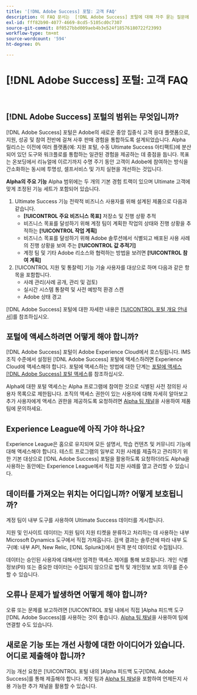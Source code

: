 ```yaml
---
title: '[!DNL Adobe Success] 포털: 고객 FAQ'
description: 이 FAQ 문서는  [!DNL Adobe Success] 포털에 대해 자주 묻는 질문에 대한 답변을 제공합니다.
exl-id: fff82b90-4077-4669-8cd5-5105cd0c7307
source-git-commit: 8f0527bbd009aeb4b3e524f18576180722f23993
workflow-type: tm+mt
source-wordcount: '594'
ht-degree: 0%

---
```


# [!DNL Adobe Success] 포털: 고객 FAQ

 
## [!DNL Adobe Success] 포털의 범위는 무엇입니까?

[!DNL Adobe Success] 포털은 Adobe의 새로운 중앙 집중식 고객 응대 플랫폼으로, 지원, 성공 및 참여 전반에 걸쳐 사후 판매 경험을 통합하도록 설계되었습니다. Alpha 릴리스는 이전에 여러 플랫폼(예: 지원 포털, 수동 Ultimate Success 아티팩트)에 분산되어 있던 도구와 워크플로를 통합하는 일관된 경험을 제공하는 데 중점을 둡니다. 목표는 온보딩에서 리뉴얼에 이르기까지 수명 주기 동안 고객이 Adobe에 참여하는 방식을 간소화하는 동시에 투명성, 셀프서비스 및 가치 실현을 개선하는 것입니다.

**Alpha의 주요 기능**
Alpha 범위에는 두 개의 기본 경험 트랙이 있으며 Ultimate 고객에 맞게 조정된 기능 세트가 포함되어 있습니다.
1. Ultimate Success 기능
전략적 비즈니스 사용자를 위해 설계된 제품으로 다음과 같습니다.
   * **[!UICONTROL 주요 비즈니스 목표]** 저장소 및 진행 상황 추적
   * 비즈니스 목표를 달성하기 위해 계정 팀이 계획한 작업의 상태와 진행 상황을 추적하는 **[!UICONTROL 작업 계획]**
   * 비즈니스 목표를 달성하기 위해 Adobe 솔루션에서 식별되고 배포된 사용 사례의 진행 상황을 보여 주는 **[!UICONTROL 값 추적기]**
   * 계정 팀 및 기타 Adobe 리소스와 협력하는 방법을 보려면 **[!UICONTROL 참여 계획]**
1. [!UICONTROL 지원 및 통찰력] 기능
기술 사용자를 대상으로 하며 다음과 같은 항목을 포함합니다.
   * 사례 관리(사례 공개, 관리 및 검토)
   * 실시간 시스템 통찰력 및 사전 예방적 환경 스캔
   * Adobe 상태 경고

[!DNL Adobe Success] 포털에 대한 자세한 내용은 [[!UICONTROL 포털 개요 안내서]](/help/adobe-success-portal/adobe-success-portal-introduction.md)를 참조하십시오.

## 포털에 액세스하려면 어떻게 해야 합니까?

[!DNL Adobe Success] 포털이 Adobe Experience Cloud에서 호스팅됩니다. IMS 조직 수준에서 설정된 [!DNL Adobe Success] 포털에 액세스하려면 Experience Cloud에 액세스해야 합니다. 포털에 액세스하는 방법에 대한 단계는 [포털에 액세스 [!DNL Adobe Success] 포털 액세스](/help/adobe-success-portal/access-to-the-adobe-success-portal.md)를 참조하십시오.

Alpha에 대한 포털 액세스는 Alpha 프로그램에 참여한 것으로 식별된 사전 정의된 사용자 목록으로 제한됩니다. 조직의 액세스 권한이 있는 사용자에 대해 자세히 알아보고 추가 사용자에게 액세스 권한을 제공하도록 요청하려면 [Alpha 팀 채널](https://teams.microsoft.com/l/channel/19:h-GcuAZs9uF05rervqTdx2U27ohYINuRUIfbMte9B-U1@thread.tacv2/General?groupId=02b87789-3475-47e4-94c1-0981f63ae89f&tenantId=fa7b1b5a-7b34-4387-94ae-d2c178decee1)을 사용하여 제품 팀에 문의하세요.

## Experience League에 아직 가야 하나요?

Experience League은 홈으로 유지되며 모든 설명서, 학습 컨텐츠 및 커뮤니티 기능에 대해 액세스해야 합니다. 테스트 프로그램의 일부로 지원 사례를 제출하고 관리하기 위한 기본 대상으로 [!DNL Adobe Success] 포털을 활용하도록 요청하더라도 Alpha을 사용하는 동안에는 Experience League에서 직접 지원 사례를 열고 관리할 수 있습니다.

## 데이터를 가져오는 위치는 어디입니까? 어떻게 보호됩니까?

계정 팀이 내부 도구를 사용하여 Ultimate Success 데이터를 게시합니다.

지원 및 인사이트 데이터는 지원 팀이 지원 티켓을 분류하고 처리하는 데 사용하는 내부 Microsoft Dynamics 도구에서 직접 가져옵니다. 검색 결과는 솔루션에 따라 내부 도구(예: 내부 API, New Relic, [!DNL Splunk])에서 원격 분석 데이터로 수집됩니다.

데이터는 승인된 사용자에 대해서만 엄격한 액세스 제어를 통해 보호됩니다. 개인 식별 정보(PII) 또는 중요한 데이터는 수집되지 않으므로 법적 및 개인정보 보호 의무를 준수할 수 있습니다.

## 오류나 문제가 발생하면 어떻게 해야 합니까?

오류 또는 문제를 보고하려면 [!UICONTROL  포털 내에서 직접 ]Alpha 피드백 도구[!DNL Adobe Success]를 사용하는 것이 좋습니다. [Alpha 팀 채널](https://teams.microsoft.com/l/channel/19:h-GcuAZs9uF05rervqTdx2U27ohYINuRUIfbMte9B-U1@thread.tacv2/General?groupId=02b87789-3475-47e4-94c1-0981f63ae89f&tenantId=fa7b1b5a-7b34-4387-94ae-d2c178decee1)을 사용하여 팀에 연결할 수도 있습니다.

## 새로운 기능 또는 개선 사항에 대한 아이디어가 있습니다. 어디로 제출해야 합니까?

기능 개선 요청은 [!UICONTROL  포털 내의 ]Alpha 피드백 도구[!DNL Adobe Success]를 통해 제출해야 합니다. 계정 팀과 [Alpha 팀 채널](https://teams.microsoft.com/l/channel/19:h-GcuAZs9uF05rervqTdx2U27ohYINuRUIfbMte9B-U1@thread.tacv2/General?groupId=02b87789-3475-47e4-94c1-0981f63ae89f&tenantId=fa7b1b5a-7b34-4387-94ae-d2c178decee1)을 포함하여 언제든지 사용 가능한 추가 채널을 활용할 수 있습니다.
